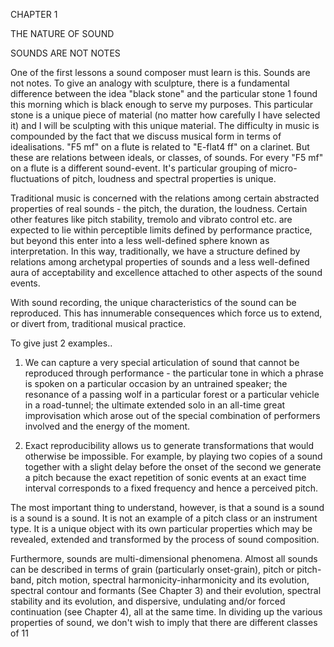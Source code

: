 CHAPTER 1

THE NATURE OF SOUND

SOUNDS ARE NOT NOTES

One of the first lessons a sound composer must learn is this. Sounds are not notes. To give an analogy with sculpture, there is a fundamental difference between the idea "black stone" and the particular stone 1 found this morning which is black enough to serve my purposes. This particular stone is a unique piece of material (no matter how carefully I have selected it) and I will be sculpting with this unique material. The difficulty in music is compounded by the fact that we discuss musical form in terms of idealisations. "F5 mf" on a flute is related to "E-flat4 ff" on a clarinet. But these are relations between ideals, or classes, of sounds. For every "F5 mf" on a flute is a different sound-event. It's particular grouping of micro-fluctuations of pitch, loudness and spectral properties is unique.

Traditional music is concerned with the relations among certain abstracted properties of real sounds - the pitch, the duration, the loudness. Certain other features like pitch stability, tremolo and vibrato control etc.  are expected to lie within perceptible limits defined by performance practice, but beyond this enter into a less well-defined sphere known as interpretation. In this way, traditionally, we have a structure defined by relations among archetypal properties of sounds and a less well-defined aura of acceptability and excellence attached to other aspects of the sound events.

With sound recording, the unique characteristics of the sound can be reproduced. This has innumerable consequences which force us to extend, or divert from, traditional musical practice.

To give just 2 examples..

1. We can capture a very special articulation of sound that cannot be reproduced through performance - the particular tone in which a phrase is spoken on a particular occasion by an untrained speaker; the resonance of a passing wolf in a particular forest or a particular vehicle in a road-tunnel; the ultimate extended solo in an all-time great improvisation which arose out of the special combination of performers involved and the energy of the moment.

2. Exact reproducibility allows us to generate transformations that would otherwise be impossible.  For example, by playing two copies of a sound together with a slight delay before the onset of the second we generate a pitch because the exact repetition of sonic events at an exact time interval corresponds to a fixed frequency and hence a perceived pitch.

The most important thing to understand, however, is that a sound is a sound is a sound is a sound. It is not an example of a pitch class or an instrument type. It is a unique object with its own particular properties which may be revealed, extended and transformed by the process of sound composition.

Furthermore, sounds are multi-dimensional phenomena. Almost all sounds can be described in terms of grain (particularly onset-grain), pitch or pitch-band, pitch motion, spectral harmonicity-inharmonicity and its evolution, spectral contour and formants (See Chapter 3) and their evolution, spectral stability and its evolution, and dispersive, undulating and/or forced continuation (see Chapter 4), all at the same time. In dividing up the various properties of sound, we don't wish to imply that there are different classes of
<page>11</page>
